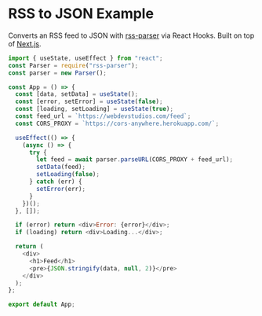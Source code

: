 # RSS to JSON Example

Converts an RSS feed to JSON with [rss-parser](https://www.npmjs.com/package/rss-parser) via React Hooks. Built on top of [Next.js](https://nextjs.org).

```js
import { useState, useEffect } from "react";
const Parser = require("rss-parser");
const parser = new Parser();

const App = () => {
  const [data, setData] = useState();
  const [error, setError] = useState(false);
  const [loading, setLoading] = useState(true);
  const feed_url = `https://webdevstudios.com/feed`;
  const CORS_PROXY = `https://cors-anywhere.herokuapp.com/`;

  useEffect(() => {
    (async () => {
      try {
        let feed = await parser.parseURL(CORS_PROXY + feed_url);
        setData(feed);
        setLoading(false);
      } catch (err) {
        setError(err);
      }
    })();
  }, []);

  if (error) return <div>Error: {error}</div>;
  if (loading) return <div>Loading...</div>;

  return (
    <div>
      <h1>Feed</h1>
      <pre>{JSON.stringify(data, null, 2)}</pre>
    </div>
  );
};

export default App;
```
